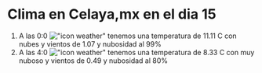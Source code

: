 # Clima en Celaya,mx en el dia 15

1. A las 0:0 !["icon weather"](http://openweathermap.org/img/w/04n.png) tenemos una temperatura de 11.11 C con nubes y  vientos de 1.07 y nubosidad al 99%
1. A las 4:0 !["icon weather"](http://openweathermap.org/img/w/04n.png) tenemos una temperatura de 8.33 C con muy nuboso y  vientos de 0.49 y nubosidad al 80%

